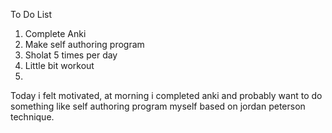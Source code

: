 To Do List
1. Complete Anki
2. Make self authoring program
3. Sholat 5 times per day
4. Little bit workout
5. 

Today i felt motivated, at morning i completed anki and probably want to do something like self authoring program myself based on jordan peterson technique.